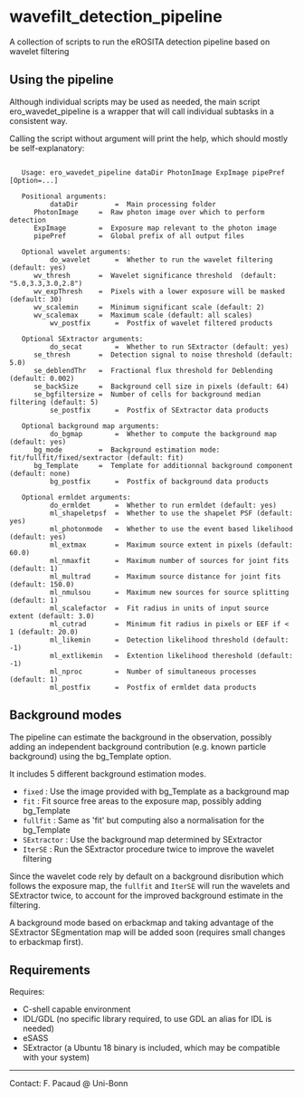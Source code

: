 # wavefilt_detection_pipeline

A collection of scripts to run the eROSITA detection pipeline based on wavelet filtering

## Using the pipeline

Although individual scripts may be used as needed, the main script ero_wavedet_pipeline
is a wrapper that will call individual subtasks in a consistent way.

Calling the script without argument will print the help, which should mostly be 
self-explanatory:

```

   Usage: ero_wavedet_pipeline dataDir PhotonImage ExpImage pipePref [Option=...]

   Positional arguments:
          dataDir         =  Main processing folder
	  PhotonImage     =  Raw photon image over which to perform detection
	  ExpImage        =  Exposure map relevant to the photon image
	  pipePref        =  Global prefix of all output files
 
   Optional wavelet arguments:
          do_wavelet      =  Whether to run the wavelet filtering (default: yes)
	  wv_thresh       =  Wavelet significance threshold  (default: "5.0,3.3,3.0,2.8")
	  wv_expThresh    =  Pixels with a lower exposure will be masked (default: 30)
	  wv_scalemin     =  Minimum significant scale (default: 2)
	  wv_scalemax     =  Maximum scale (default: all scales)
          wv_postfix      =  Postfix of wavelet filtered products
 
   Optional SExtractor arguments:
          do_secat        =  Whether to run SExtractor (default: yes)
	  se_thresh       =  Detection signal to noise threshold (default: 5.0)
	  se_deblendThr   =  Fractional flux threshold for Deblending (default: 0.002)
	  se_backSize     =  Background cell size in pixels (default: 64)
	  se_bgfiltersize =  Number of cells for background median filtering (default: 5)
          se_postfix      =  Postfix of SExtractor data products
 
   Optional background map arguments:
          do_bgmap        =  Whether to compute the background map (default: yes)
	  bg_mode         =  Background estimation mode: fit/fullfit/fixed/sextractor (default: fit) 
	  bg_Template     =  Template for additionnal background component (default: none)
          bg_postfix      =  Postfix of background data products
 
   Optional ermldet arguments:
          do_ermldet      =  Whether to run ermldet (default: yes)
          ml_shapeletpsf  =  Whether to use the shapelet PSF (default: yes)
          ml_photonmode   =  Whether to use the event based likelihood (default: yes)
          ml_extmax       =  Maximum source extent in pixels (default: 60.0)
          ml_nmaxfit      =  Maximum number of sources for joint fits (default: 1)
          ml_multrad      =  Maximum source distance for joint fits (default: 150.0)
          ml_nmulsou      =  Maximum new sources for source splitting (default: 1)
          ml_scalefactor  =  Fit radius in units of input source extent (default: 3.0)
          ml_cutrad       =  Minimum fit radius in pixels or EEF if < 1 (default: 20.0)
          ml_likemin      =  Detection likelihood threshold (default: -1)
          ml_extlikemin   =  Extention likelihood thereshold (default: -1)
          ml_nproc        =  Number of simultaneous processes (default: 1)
          ml_postfix      =  Postfix of ermldet data products

```

## Background modes

The pipeline can estimate the background in the observation, possibly adding an 
independent background contribution (e.g. known particle background) using the 
bg_Template option.

It includes 5 different background estimation modes.
 * ` fixed ` : Use the image provided with bg_Template as a background map
 * ` fit ` : Fit source free areas to the exposure map, possibly adding bg_Template
 * ` fullfit ` : Same as 'fit' but computing also a normalisation for the bg_Template  
 * ` SExtractor ` : Use the background map determined by SExtractor
 * ` IterSE ` : Run the SExtractor procedure twice to improve the wavelet filtering 

Since the wavelet code rely by default on a background disribution which follows the 
exposure map, the `fullfit` and `IterSE` will run the wavelets and SExtractor twice, 
to account for the improved background estimate in the filtering.

A background mode based on erbackmap and taking advantage of the SExtractor SEgmentation
map will be added soon (requires small changes to erbackmap first).
 
## Requirements

Requires:
* C-shell capable environment
* IDL/GDL (no specific library required, to use GDL an alias for IDL is needed)
* eSASS
* SExtractor (a Ubuntu 18 binary is included, which may be compatible with your system)

----
Contact: F. Pacaud @ Uni-Bonn
